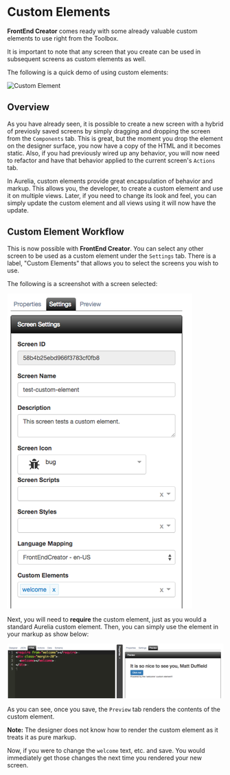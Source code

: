 # Custom Elements

**FrontEnd Creator** comes ready with some already valuable custom elements to use right from the Toolbox. 

It is important to note that any screen that you create can be used in subsequent screens as custom elements as well.

The following is a quick demo of using custom elements:

![Custom Element](../../assets/images/custom-element.gif)


## Overview

As you have already seen, it is possible to create a new screen with a hybrid of previosly saved screens by simply dragging and dropping the screen from the `Components` tab. This is great, but the moment you drop the element on the designer surface, you now have a copy of the HTML and it becomes static. Also, if you had previously wired up any behavior, you will now need to refactor and have that behavior applied to the current screen's `Actions` tab.

In Aurelia, custom elements provide great encapsulation of behavior and markup. This allows you, the developer, to create a custom element and use it on multiple views. Later, if you need to change its look and feel, you can simply update the custom element and all views using it will now have the update. 

## Custom Element Workflow

This is now possible with **FrontEnd Creator**. You can select any other screen to be used as a custom element under the `Settings` tab. There is a label, "Custom Elements" that allows you to select the screens you wish to use.

The following is a screenshot with a screen selected:

![Custom Element](../../assets/images/custom-element-settings.png)

Next, you will need to **require** the custom element, just as you would a standard Aurelia custom element. Then, you can simply use the element in your markup as show below:

![Custom Element](../../assets/images/custom-element-markup.png)

As you can see, once you save, the `Preview` tab renders the contents of the custom element. 

**Note:** The designer does not know how to render the custom element as it treats it as pure markup. 

Now, if you were to change the `welcome` text, etc. and save. You would immediately get those changes the next time you rendered your new screen.
